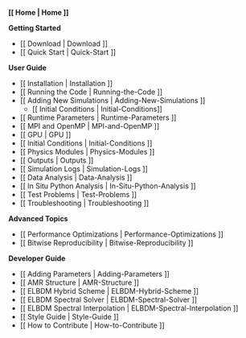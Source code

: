 **[[ Home | Home ]]**

**Getting Started**
* [[ Download | Download ]]
* [[ Quick Start | Quick-Start ]]

**User Guide**
* [[ Installation | Installation ]]
* [[ Running the Code | Running-the-Code ]]
* [[ Adding New Simulations | Adding-New-Simulations ]]
   * [[ Initial Conditions | Initial-Conditions]]
* [[ Runtime Parameters | Runtime-Parameters ]]
* [[ MPI and OpenMP | MPI-and-OpenMP ]]
* [[ GPU | GPU ]]
* [[ Initial Conditions | Initial-Conditions ]]
* [[ Physics Modules | Physics-Modules ]]
* [[ Outputs | Outputs ]]
* [[ Simulation Logs | Simulation-Logs ]]
* [[ Data Analysis | Data-Analysis ]]
* [[ In Situ Python Analysis | In-Situ-Python-Analysis ]]
* [[ Test Problems | Test-Problems ]]
* [[ Troubleshooting | Troubleshooting ]]


**Advanced Topics**
* [[ Performance Optimizations | Performance-Optimizations ]]
* [[ Bitwise Reproducibility | Bitwise-Reproducibility ]]

**Developer Guide**
   * [[ Adding Parameters | Adding-Parameters ]]
   * [[ AMR Structure | AMR-Structure ]]
   * [[ ELBDM Hybrid Scheme | ELBDM-Hybrid-Scheme ]]
   * [[ ELBDM Spectral Solver | ELBDM-Spectral-Solver ]]
   * [[ ELBDM Spectral Interpolation | ELBDM-Spectral-Interpolation ]]
   * [[ Style Guide | Style-Guide ]]
   * [[ How to Contribute | How-to-Contribute ]]
